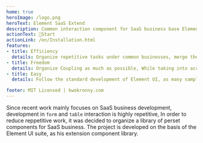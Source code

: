 ```yaml
---
home: true
heroImage: /logo.png
heroText: Element SaaS Extend
description: Common interaction component for SaaS business base Element UI.
actionText: 🚀Start
actionLink: /en/Installation.html
features:
- title: Efficiency
  details: Organize repetitive tasks under common businesses, merge them into preset components, and complete tasks efficiently.
- title: Freedom
  details: Organize Coupling as much as possible, While taking into account high efficiency, it also gives free space to customize special scenarios under vertical business.
- title: Easy
  details: Follow the standard development of Element UI, as many sample codes and documents as possible to help you get started quickly.

footer: MIT Licensed | kwokronny.com
---
```


Since recent work mainly focuses on SaaS business development, development in `form` and `table` interaction is highly repetitive, In order to reduce reppetitive work, it was decided to organize a library of perset components for  SaaS business. The project is developed on the basis of the Element UI suite, as his extension component library.
